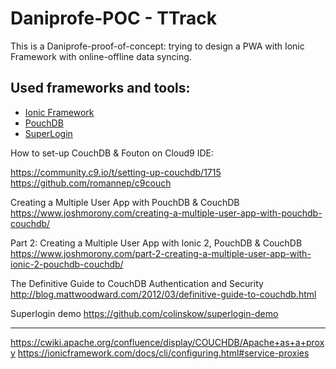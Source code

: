 # Daniprofe-POC - TTrack

This is a Daniprofe-proof-of-concept: trying to design a PWA with Ionic Framework with online-offline data syncing.

## Used frameworks and tools:

* [Ionic Framework](https://ionicframework.com/)
* [PouchDB](https://pouchdb.com/)
* [SuperLogin](https://github.com/colinskow/superlogin)

How to set-up CouchDB & Fouton on Cloud9 IDE:

https://community.c9.io/t/setting-up-couchdb/1715
https://github.com/romannep/c9couch

Creating a Multiple User App with PouchDB & CouchDB
https://www.joshmorony.com/creating-a-multiple-user-app-with-pouchdb-couchdb/

Part 2: Creating a Multiple User App with Ionic 2, PouchDB & CouchDB
https://www.joshmorony.com/part-2-creating-a-multiple-user-app-with-ionic-2-pouchdb-couchdb/

The Definitive Guide to CouchDB Authentication and Security
http://blog.mattwoodward.com/2012/03/definitive-guide-to-couchdb.html

Superlogin demo
https://github.com/colinskow/superlogin-demo

---------------

https://cwiki.apache.org/confluence/display/COUCHDB/Apache+as+a+proxy
https://ionicframework.com/docs/cli/configuring.html#service-proxies
